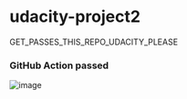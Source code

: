 # udacity-project2
GET_PASSES_THIS_REPO_UDACITY_PLEASE

### GitHub Action passed
![image](https://github.com/MonLumi/udacity-project2/assets/76216203/ec52323b-bbf7-4ebd-87f9-5ddb96ce7278)